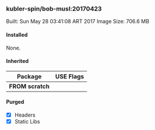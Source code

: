 ### kubler-spin/bob-musl:20170423

Built: Sun May 28 03:41:08 ART 2017
Image Size: 706.6 MB

#### Installed
None.
#### Inherited
Package | USE Flags
--------|----------
**FROM scratch** |
#### Purged
- [x] Headers
- [x] Static Libs
